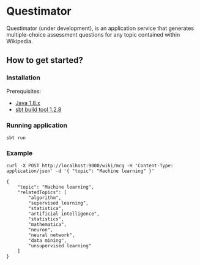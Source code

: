 # Questimator
Questimator (under development), is an application service that generates multiple-choice assessment questions for any topic contained within Wikipedia.

## How to get started?

### Installation

Prerequisites:
* [Java 1.8.x](https://www.oracle.com/technetwork/java/javase/downloads/index.html)
* [sbt build tool 1.2.8](https://www.scala-sbt.org/download.html)

### Running application

```
sbt run
```

### Example

```
curl -X POST http://localhost:9000/wiki/mcq -H 'Content-Type: application/json' -d '{ "topic": "Machine learning" }'

{
    "topic": "Machine learning",
    "relatedTopics": [
        "algorithm",
        "supervised learning",
        "statistica",
        "artificial intelligence",
        "statistics",
        "mathematica",
        "neuron",
        "neural network",
        "data mining",
        "unsupervised learning"
    ]
}
```
